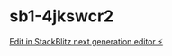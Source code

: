 # sb1-4jkswcr2

[Edit in StackBlitz next generation editor ⚡️](https://stackblitz.com/~/github.com/kanthedgaurav/sb1-4jkswcr2)